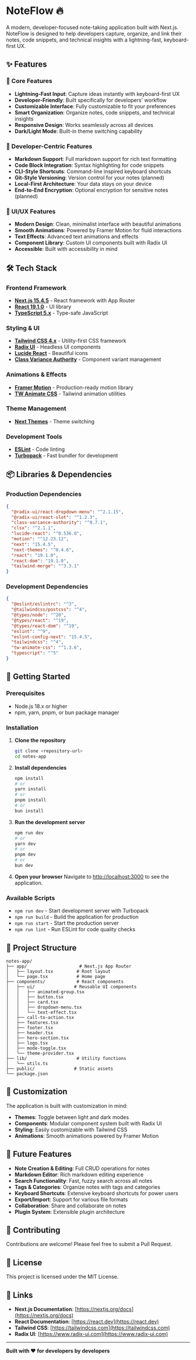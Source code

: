 # NoteFlow 🔥

A modern, developer-focused note-taking application built with Next.js. NoteFlow is designed to help developers capture, organize, and link their notes, code snippets, and technical insights with a lightning-fast, keyboard-first UX.

## ✨ Features

### 🚀 Core Features
- **Lightning-Fast Input**: Capture ideas instantly with keyboard-first UX
- **Developer-Friendly**: Built specifically for developers' workflow
- **Customizable Interface**: Fully customizable to fit your preferences
- **Smart Organization**: Organize notes, code snippets, and technical insights
- **Responsive Design**: Works seamlessly across all devices
- **Dark/Light Mode**: Built-in theme switching capability

### 🔧 Developer-Centric Features
- **Markdown Support**: Full markdown support for rich text formatting
- **Code Block Integration**: Syntax highlighting for code snippets
- **CLI-Style Shortcuts**: Command-line inspired keyboard shortcuts
- **Git-Style Versioning**: Version control for your notes (planned)
- **Local-First Architecture**: Your data stays on your device
- **End-to-End Encryption**: Optional encryption for sensitive notes (planned)

### 🎨 UI/UX Features
- **Modern Design**: Clean, minimalist interface with beautiful animations
- **Smooth Animations**: Powered by Framer Motion for fluid interactions
- **Text Effects**: Advanced text animations and effects
- **Component Library**: Custom UI components built with Radix UI
- **Accessible**: Built with accessibility in mind

## 🛠️ Tech Stack

### Frontend Framework
- **[Next.js 15.4.5](https://nextjs.org)** - React framework with App Router
- **[React 19.1.0](https://react.dev)** - UI library
- **[TypeScript 5.x](https://www.typescriptlang.org)** - Type-safe JavaScript

### Styling & UI
- **[Tailwind CSS 4.x](https://tailwindcss.com)** - Utility-first CSS framework
- **[Radix UI](https://www.radix-ui.com)** - Headless UI components
- **[Lucide React](https://lucide.dev)** - Beautiful icons
- **[Class Variance Authority](https://cva.style/docs)** - Component variant management

### Animations & Effects
- **[Framer Motion](https://www.framer.com/motion/)** - Production-ready motion library
- **[TW Animate CSS](https://www.npmjs.com/package/tw-animate-css)** - Tailwind animation utilities

### Theme Management
- **[Next Themes](https://github.com/pacocoursey/next-themes)** - Theme switching

### Development Tools
- **[ESLint](https://eslint.org)** - Code linting
- **[Turbopack](https://turbo.build/pack)** - Fast bundler for development

## 📦 Libraries & Dependencies

### Production Dependencies
```json
{
  "@radix-ui/react-dropdown-menu": "^2.1.15",
  "@radix-ui/react-slot": "^1.2.3",
  "class-variance-authority": "^0.7.1",
  "clsx": "^2.1.1",
  "lucide-react": "^0.536.0",
  "motion": "^12.23.12",
  "next": "15.4.5",
  "next-themes": "^0.4.6",
  "react": "19.1.0",
  "react-dom": "19.1.0",
  "tailwind-merge": "^3.3.1"
}
```

### Development Dependencies
```json
{
  "@eslint/eslintrc": "^3",
  "@tailwindcss/postcss": "^4",
  "@types/node": "^20",
  "@types/react": "^19",
  "@types/react-dom": "^19",
  "eslint": "^9",
  "eslint-config-next": "15.4.5",
  "tailwindcss": "^4",
  "tw-animate-css": "^1.3.6",
  "typescript": "^5"
}
```

## 🚀 Getting Started

### Prerequisites
- Node.js 18.x or higher
- npm, yarn, pnpm, or bun package manager

### Installation

1. **Clone the repository**
   ```bash
   git clone <repository-url>
   cd notes-app
   ```

2. **Install dependencies**
   ```bash
   npm install
   # or
   yarn install
   # or
   pnpm install
   # or
   bun install
   ```

3. **Run the development server**
   ```bash
   npm run dev
   # or
   yarn dev
   # or
   pnpm dev
   # or
   bun dev
   ```

4. **Open your browser**
   Navigate to [http://localhost:3000](http://localhost:3000) to see the application.

### Available Scripts

- `npm run dev` - Start development server with Turbopack
- `npm run build` - Build the application for production
- `npm run start` - Start the production server
- `npm run lint` - Run ESLint for code quality checks

## 📁 Project Structure

```
notes-app/
├── app/                    # Next.js App Router
│   ├── layout.tsx         # Root layout
│   └── page.tsx           # Home page
├── components/            # React components
│   ├── ui/               # Reusable UI components
│   │   ├── animated-group.tsx
│   │   ├── button.tsx
│   │   ├── card.tsx
│   │   ├── dropdown-menu.tsx
│   │   └── text-effect.tsx
│   ├── call-to-action.tsx
│   ├── features.tsx
│   ├── footer.tsx
│   ├── header.tsx
│   ├── hero-section.tsx
│   ├── logo.tsx
│   ├── mode-toggle.tsx
│   └── theme-provider.tsx
├── lib/                   # Utility functions
│   └── utils.ts
├── public/               # Static assets
└── package.json
```

## 🎨 Customization

The application is built with customization in mind:

- **Themes**: Toggle between light and dark modes
- **Components**: Modular component system built with Radix UI
- **Styling**: Easily customizable with Tailwind CSS
- **Animations**: Smooth animations powered by Framer Motion

## 🔮 Future Features

- **Note Creation & Editing**: Full CRUD operations for notes
- **Markdown Editor**: Rich markdown editing experience
- **Search Functionality**: Fast, fuzzy search across all notes
- **Tags & Categories**: Organize notes with tags and categories
- **Keyboard Shortcuts**: Extensive keyboard shortcuts for power users
- **Export/Import**: Support for various file formats
- **Collaboration**: Share and collaborate on notes
- **Plugin System**: Extensible plugin architecture

## 🤝 Contributing

Contributions are welcome! Please feel free to submit a Pull Request.

## 📄 License

This project is licensed under the MIT License.

## 🔗 Links

- **Next.js Documentation**: [https://nextjs.org/docs](https://nextjs.org/docs)
- **React Documentation**: [https://react.dev](https://react.dev)
- **Tailwind CSS**: [https://tailwindcss.com](https://tailwindcss.com)
- **Radix UI**: [https://www.radix-ui.com](https://www.radix-ui.com)

---

**Built with ❤️ for developers by developers**
